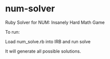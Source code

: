 num-solver
==========

Ruby Solver for NUM: Insanely Hard Math Game

To run:

Load num_solve.rb into IRB and run solve

It will generate all possible solutions.
